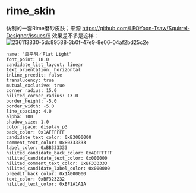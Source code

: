 # rime_skin
仿制的一套Rime磨砂皮肤；来源 https://github.com/LEOYoon-Tsaw/Squirrel-Designer/issues/9
效果差不多是这样：
![236113830-5dc89588-3b0f-47e9-8e06-04af2bd25c2e](https://github.com/shaochenshi/rime_skin/assets/43304034/78e82659-202b-47c0-9f48-c7856c860b31)



    name: "扁平明／Flat Light"
    font_point: 18.0
    candidate_list_layout: linear
    text_orientation: horizontal
    inline_preedit: false
    translucency: true
    mutual_exclusive: true
    corner_radius: 15.0
    hilited_corner_radius: 13.0
    border_height: -5.0
    border_width: -5.0
    line_spacing: 4.0
    alpha: 100
    shadow_size: 1.0
    color_space: display_p3
    back_color: 0x1AFFFFFF
    candidate_text_color: 0xB3000000
    comment_text_color: 0x80333333
    label_color: 0xBB333333
    hilited_candidate_back_color: 0x4DFFFFFF
    hilited_candidate_text_color: 0x000000
    hilited_comment_text_color: 0xBF333333
    hilited_candidate_label_color: 0x000000
    preedit_back_color: 0x1A000000
    text_color: 0xBF323232
    hilited_text_color: 0xBF1A1A1A
